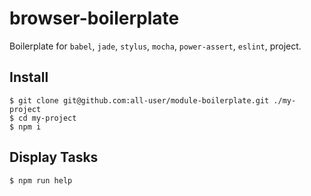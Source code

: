 # browser-boilerplate

Boilerplate for `babel`, `jade`, `stylus`, `mocha`, `power-assert`, `eslint`, project.

## Install
```shell
$ git clone git@github.com:all-user/module-boilerplate.git ./my-project
$ cd my-project
$ npm i
```

## Display Tasks
```shell
$ npm run help
```
